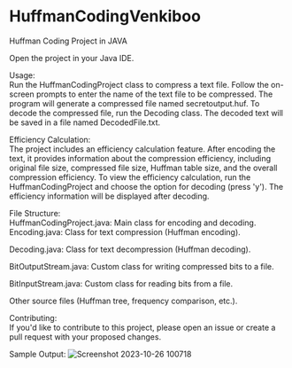 # HuffmanCodingVenkiboo
Huffman Coding Project in JAVA

Open the project in your Java IDE.

Usage:          
Run the HuffmanCodingProject class to compress a text file.
Follow the on-screen prompts to enter the name of the text file to be compressed.
The program will generate a compressed file named secretoutput.huf.
To decode the compressed file, run the Decoding class. The decoded text will be saved in a file named DecodedFile.txt.

Efficiency Calculation:          
The project includes an efficiency calculation feature. After encoding the text, it provides information about the compression efficiency, including original file size, compressed file size, Huffman table size, and the overall compression efficiency.
To view the efficiency calculation, run the HuffmanCodingProject and choose the option for decoding (press 'y'). The efficiency information will be displayed after decoding.

File Structure:          
HuffmanCodingProject.java: Main class for encoding and decoding.
Encoding.java: Class for text compression (Huffman encoding).

Decoding.java: Class for text decompression (Huffman decoding).

BitOutputStream.java: Custom class for writing compressed bits to a file.

BitInputStream.java: Custom class for reading bits from a file.

Other source files (Huffman tree, frequency comparison, etc.).

Contributing:          
If you'd like to contribute to this project, please open an issue or create a pull request with your proposed changes.

Sample Output:
![Screenshot 2023-10-26 100718](https://github.com/VengadesaBoopathi/HuffmanCodingVenkiboo/assets/131509767/e33869a6-fbc8-484a-9cad-457a2da38a60)
